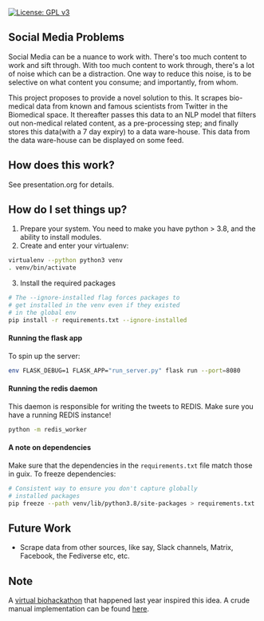 [![License: GPL v3](https://img.shields.io/badge/License-GPLv3-blue.svg)](https://www.gnu.org/licenses/gpl-3.0)

## Social Media Problems

Social Media can be a nuance to work with. There's too much content to
work and sift through. With too much content to work through, there's
a lot of noise which can be a distraction. One way to reduce this
noise, is to be selective on what content you consume; and
importantly, from whom.

This project proposes to provide a novel solution to this. It scrapes
bio-medical data from known and famous scientists from Twitter in the
Biomedical space. It thereafter passes this data to an NLP model that
filters out non-medical related content, as a pre-processing step; and
finally stores this data(with a 7 day expiry) to a data
ware-house. This data from the data ware-house can be displayed on
some feed.


## How does this work?

See presentation.org for details.

## How do I set things up?

1. Prepare your system. You need to make you have python > 3.8, and
   the ability to install modules.
2. Create and enter your virtualenv:

```bash
virtualenv --python python3 venv
. venv/bin/activate
```
3. Install the required packages

```bash
# The --ignore-installed flag forces packages to
# get installed in the venv even if they existed 
# in the global env
pip install -r requirements.txt --ignore-installed
```


#### Running the flask app

To spin up the server:

```bash
env FLASK_DEBUG=1 FLASK_APP="run_server.py" flask run --port=8080
```

#### Running the redis daemon

This daemon is responsible for writing the tweets to REDIS. Make sure
you have a running REDIS instance!

```bash
python -m redis_worker

```

#### A note on dependencies

Make sure that the dependencies in the `requirements.txt` file match those in
guix. To freeze dependencies:

```bash
# Consistent way to ensure you don't capture globally
# installed packages
pip freeze --path venv/lib/python3.8/site-packages > requirements.txt

```

## Future Work

- Scrape data from other sources, like say, Slack channels, Matrix, Facebook, the Fediverse etc, etc.


## Note

A [virtual
biohackathon](https://github.com/virtual-biohackathons/covid-19-bh20)
that happened last year inspired this idea. A crude manual
implementation can be found
[here](https://git.genenetwork.org/GeneNetwork/feedanalyser.git).
